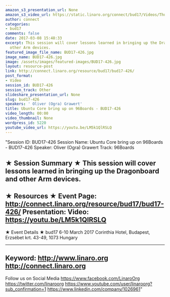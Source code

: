 ```yaml
---
amazon_s3_presentation_url: None
amazon_s3_video_url: https://static.linaro.org/connect/bud17/Videos/Thursday/BUD17-426%20Ubuntu%20Core%20bring%20up%20on%2096Boards.mp4
author: connect
categories:
- bud17
comments: false
date: 2017-03-08 15:48:33
excerpt: This session will cover lessons learned in bringing up the Dragonboard and
  other Arm devices.
featured_image_file_name: BUD17-426.jpg
image_name: BUD17-426.jpg
image: /assets/images/featured-images/BUD17-426.jpg
layout: resource-post
link: http://connect.linaro.org/resource/bud17/bud17-426/
post_format:
- Video
session_id: BUD17-426
session_track: Other
slideshare_presentation_url: None
slug: bud17-426
speakers: ' Oliver (Ogra) Grawert'
title: Ubuntu Core bring up on 96Boards - BUD17-426
video_length: 00:00
video_thumbnail: None
wordpress_id: 5220
youtube_video_url: https://youtu.be/LM5k1QlRSLQ
---
```


"Session ID: BUD17-426
Session Name: Ubuntu Core bring up on 96Boards - BUD17-426
Speaker:  Oliver (Ogra) Grawert
Track: 96Boards


★ Session Summary ★
This session will cover lessons learned in bringing up the Dragonboard and other Arm devices.
---------------------------------------------------
★ Resources ★
Event Page: http://connect.linaro.org/resource/bud17/bud17-426/
Presentation:
Video: https://youtu.be/LM5k1QlRSLQ
 ---------------------------------------------------

★ Event Details ★
bud17
6-10 March 2017
Corinthia Hotel, Budapest,
Erzsébet krt. 43-49,
1073 Hungary

---------------------------------------------------
Keyword:
http://www.linaro.org
http://connect.linaro.org
---------------------------------------------------
Follow us on Social Media
https://www.facebook.com/LinaroOrg
https://twitter.com/linaroorg
https://www.youtube.com/user/linaroorg?sub_confirmation=1
https://www.linkedin.com/company/1026961"
